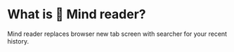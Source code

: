 # What is 🧠 Mind reader?

Mind reader replaces browser new tab screen with searcher for your recent history.
